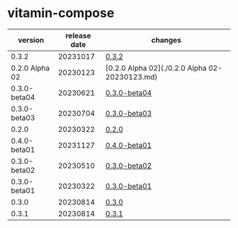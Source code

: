 # vitamin-compose	


|version|release date|changes|
|---|---|---|
|0.3.2|20231017|[0.3.2](./0.3.2-20231017.md)|
|0.2.0 Alpha 02|20230123|[0.2.0 Alpha 02](./0.2.0 Alpha 02-20230123.md)|
|0.3.0-beta04|20230621|[0.3.0-beta04](./0.3.0-beta04-20230621.md)|
|0.3.0-beta03|20230704|[0.3.0-beta03](./0.3.0-beta03-20230704.md)|
|0.2.0|20230322|[0.2.0](./0.2.0-20230322.md)|
|0.4.0-beta01|20231127|[0.4.0-beta01](./0.4.0-beta01-20231127.md)|
|0.3.0-beta02|20230510|[0.3.0-beta02](./0.3.0-beta02-20230510.md)|
|0.3.0-beta01|20230322|[0.3.0-beta01](./0.3.0-beta01-20230322.md)|
|0.3.0|20230814|[0.3.0](./0.3.0-20230814.md)|
|0.3.1|20230814|[0.3.1](./0.3.1-20230814.md)|
